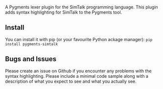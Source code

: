 A Pygments lexer plugin for the SimTalk programming language. This plugin adds syntax highlighting for SimTalk to the Pygments tool.

## Install
You can install it with pip (or your favourite Python ackage manager):
`pip install pygments-simtalk`

## Bugs and Issues
Please create an issue on Github if you encounter any problems with the syntax highlighting. Please include a minimal code sample
along with a description of what you expect to see and what you actually see.